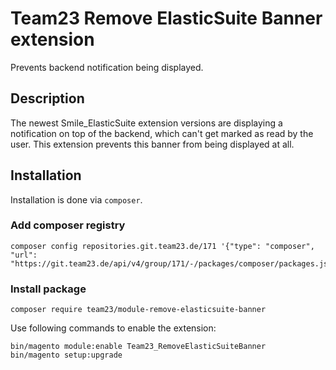 # Team23 Remove ElasticSuite Banner extension

Prevents backend notification being displayed.

## Description

The newest Smile_ElasticSuite extension versions are displaying a notification on top of the backend, which can't get
marked as read by the user. This extension prevents this banner from being displayed at all.

## Installation

Installation is done via `composer`.

### Add composer registry

```shell
composer config repositories.git.team23.de/171 '{"type": "composer", "url": "https://git.team23.de/api/v4/group/171/-/packages/composer/packages.json"}'
```

### Install package

```shell
composer require team23/module-remove-elasticsuite-banner
```

Use following commands to enable the extension:

```shell
bin/magento module:enable Team23_RemoveElasticSuiteBanner
bin/magento setup:upgrade
```
